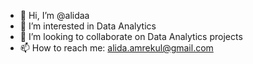 - 👋 Hi, I’m @alidaa
- 👀 I’m interested in Data Analytics
- 💞️ I’m looking to collaborate on Data Analytics projects
- 📫 How to reach me: alida.amrekul@gmail.com

<!---
alidaa/alidaa is a ✨ special ✨ repository because its `README.md` (this file) appears on your GitHub profile.
You can click the Preview link to take a look at your changes.
--->
